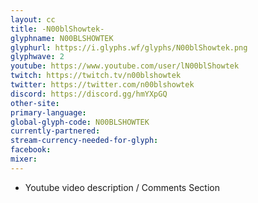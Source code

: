 ```yaml
---
layout: cc
title: -N00blShowtek-
glyphname: N00BLSHOWTEK
glyphurl: https://i.glyphs.wf/glyphs/N00blShowtek.png
glyphwave: 2
youtube: https://www.youtube.com/user/lN00blShowtek
twitch: https://twitch.tv/n00blshowtek
twitter: https://twitter.com/n00blshowtek
discord: https://discord.gg/hmYXpGQ
other-site: 
primary-language: 
global-glyph-code: N00BLSHOWTEK
currently-partnered: 
stream-currency-needed-for-glyph: 
facebook: 
mixer: 
---
```

* Youtube video description / Comments Section
